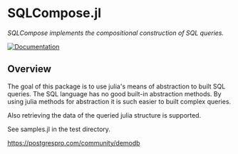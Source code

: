 # SQLCompose.jl

*SQLCompose implements the compositional construction of SQL queries.*

[![Documentation][docs-rel-img]][docs-rel-url]

## Overview

The goal of this package is to use julia's means of abstraction to built SQL queries.
The SQL language has no good built-in abstraction methods. By using julia methods for abstraction it
is such easier to built complex queries.

Also retrieving the data of the queried julia structure is supported.

See samples.jl in the test directory.


https://postgrespro.com/community/demodb

[docs-rel-img]: https://img.shields.io/badge/docs-dev-blue.svg
[docs-rel-url]: https://robertsmit.github.io/SQLCompose.jl/